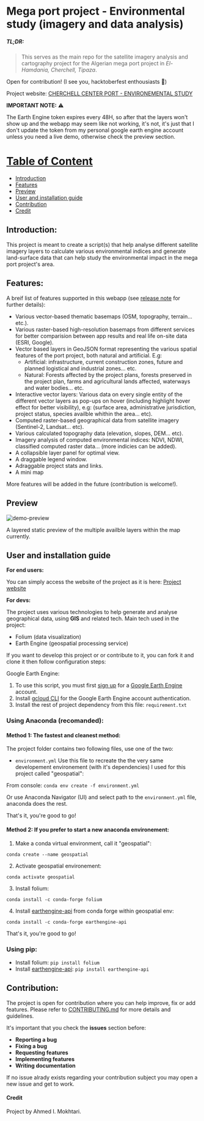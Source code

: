 #  Mega port project - Environmental study (imagery and data analysis)
##### TL;DR:
> This serves as the main repo for the satellite imagery analysis and cartography project for the Algerian mega port project in *El-Hamdania, Cherchell, Tipaza*.

Open for contribution! (I see you, hacktoberfest enthousiasts 👀)

Project website: [CHERCHELL CENTER PORT - ENVIRONEMENTAL STUDY](https://indigowizard.github.io/mega-port-environment/webmap.html)

**IMPORTANT NOTE:** ⚠️

The Earth Engine token expires every 48H, so after that the layers won't show up and the webapp may seem like not working, it's not, it's just that I don't update the token from my personal google earth engine account unless you need a live demo, otherwise check the preview section.

# [Table of Content](#table-of-content)
- [Introduction](#introduction)
- [Features](#features)
- [Preview](#preview)
- [User and installation guide](#user-and-installation-guide)
- [Contribution](#contribution)
- [Credit](#credit)

## Introduction:
This project is meant to create a script(s) that help analyse different satellite imagery layers to calculate various environmental indices and generate land-surface data that can help study the environmental impact in the mega port project's area.

## Features:
A breif list of features supported in this webapp (see [release note](https://github.com/IndigoWizard/mega-port-environment/releases) for further details):
- Various vector-based thematic basemaps (OSM, topography, terrain... etc.).
- Various raster-based high-resolution basemaps from different services for better comparision between app results and real life on-site data (ESRI, Google).
- Vector based layers in GeoJSON format representing the various spatial features of the port project, both natural and artificial. E.g: 
  - Artificial: infrastructure, current construction zones, future and planned logistical and industrial zones... etc.
  - Natural: Forests affected by the project plans, forests preserved in the project plan, farms and agricultural lands affected, waterways and water bodies... etc.
- Interactive vector layers: Various data on every single entity of the different vector layers as pop-ups on hover (including highlight hover effect for better visibility), e.g: (surface area, administrative jurisdiction, project status, species availble whithin the area... etc).
- Computed raster-based geographical data from satellite imagery (Sentinel-2, Landsat... etc).
- Various calculated topography data (elevation, slopes, DEM... etc). 
- Imagery analysis of computed environmental indices: NDVI, NDWI, classified computed raster data... (more indicies can be added).
- A collapsible layer panel for optimal view.
- A draggable legend window.
- Adraggable project stats and links.
- A mini map

More features will be added in the future (contribution is welcome!).
## Preview
![demo-preview](https://www.pixenli.com/image/gKY-A2Fd)

A layered static preview of the multiple availble layers within the map currently.

## User and installation guide
**For end users:**

You can simply access the website of the project as it is here: [Project website](https://indigowizard.github.io/mega-port-environment/webmap.html)

**For devs:**

The project uses various technologies to help generate and analyse geographical data, using **GIS** and related tech.
Main tech used in the project:
- Folium (data visualization)
- Earth Engine (geospatial processing service)

If you want to develop this project or or contribute to it, you can fork it and clone it then follow configuration steps:

Google Earth Engine:
1. To use this script, you must first [sign up](https://earthengine.google.com/signup/) for a [Google Earth Engine](https://earthengine.google.com/) account.
2. Install [gcloud CLI](https://cloud.google.com/cli) for the Google Earth Engine account authentication.
3. Install the rest of project dependency from this file: `requirement.txt`

### Using Anaconda (recomanded):
#### Method 1: The fastest and cleanest method:
The project folder contains two following files, use one of the two:
- `environment.yml` Use this file to recreate the the very same developement environement (with it's dependencies) I used for this project called "geospatial":

From console: `conda env create -f environment.yml`

Or use Anaconda Navigator (UI) and select path to the `environment.yml` file, anaconda does the rest.

That's it, you're good to go!

#### Method 2: If you prefer to start a new anaconda environement:

1. Make a conda virtual environment, call it "geospatial":

`conda create --name geospatial`

2. Activate geospatial environement:

`conda activate geospatial`

3. Install folium:

`conda install -c conda-forge folium `

4. Install [earthengine-api](https://github.com/google/earthengine-api) from conda forge within geospatial env:

`conda install -c conda-forge earthengine-api` 

That's it, you're good to go!

### Using pip: 
- Install folium: `pip install folium`
- Install [earthengine-api](https://github.com/google/earthengine-api): `pip install earthengine-api`


## Contribution:
The project is open for contribution where you can help improve, fix or add features. Please 
refer to [CONTRIBUTING.md](./.github/CONTRIBUTING.md) for more details and guidelines.

It's important that you check the **issues** section before:
- **Reporting a bug**
- **Fixing a bug**
- **Requesting features**
- **Implementing features**
- **Writing documentation**

If no issue alrady exists regarding your contribution subject you may open a new issue and get to work.

#### Credit
Project by Ahmed I. Mokhtari.
